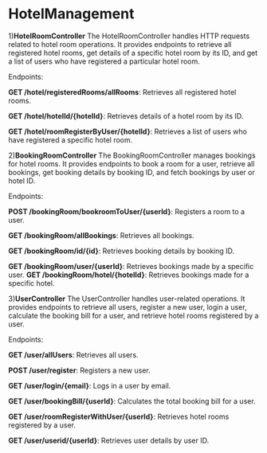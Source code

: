 # HotelManagement

1)**HotelRoomController**
The HotelRoomController handles HTTP requests related to hotel room operations. It provides endpoints to retrieve all registered hotel rooms, get details of a specific hotel room by its ID, and get a list of users who have registered a particular hotel room.

Endpoints:

**GET /hotel/registeredRooms/allRooms**: Retrieves all registered hotel rooms.

**GET /hotel/hotelId/{hotelId}**: Retrieves details of a hotel room by its ID.

**GET /hotel/roomRegisterByUser/{hotelId}**: Retrieves a list of users who have registered a specific hotel room.


2)**BookingRoomController**
The BookingRoomController manages bookings for hotel rooms. It provides endpoints to book a room for a user, retrieve all bookings, get booking details by booking ID, and fetch bookings by user or hotel ID.

Endpoints:

**POST /bookingRoom/bookroomToUser/{userId}**: Registers a room to a user.  

**GET /bookingRoom/allBookings**: Retrieves all bookings.

**GET /bookingRoom/id/{id}**: Retrieves booking details by booking ID.

**GET /bookingRoom/user/{userId}**: Retrieves bookings made by a specific user.
**GET /bookingRoom/hotel/{hotelId}**: Retrieves bookings made for a specific hotel.


3)**UserController**
The UserController handles user-related operations. It provides endpoints to retrieve all users, register a new user, login a user, calculate the booking bill for a user, and retrieve hotel rooms registered by a user.

Endpoints:

**GET /user/allUsers**: Retrieves all users.

**POST /user/register**: Registers a new user.

**GET /user/login/{email}**: Logs in a user by email.

**GET /user/bookingBill/{userId}**: Calculates the total booking bill for a user.

**GET /user/roomRegisterWithUser/{userId}**: Retrieves hotel rooms registered by a user.

**GET /user/userid/{userId}**: Retrieves user details by user ID.

